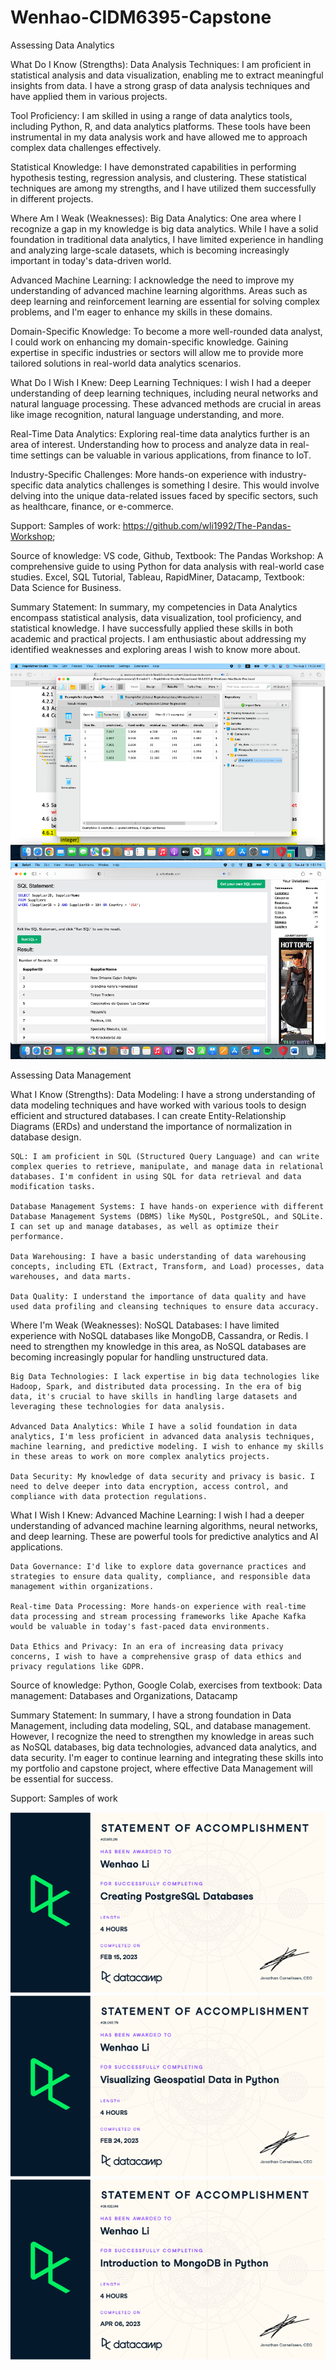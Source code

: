 # Wenhao-CIDM6395-Capstone

Assessing Data Analytics

What Do I Know (Strengths):
Data Analysis Techniques:
I am proficient in statistical analysis and data visualization, enabling me to extract meaningful insights from data. I have a strong grasp of data analysis techniques and have applied them in various projects.

Tool Proficiency:
I am skilled in using a range of data analytics tools, including Python, R, and data analytics platforms. These tools have been instrumental in my data analysis work and have allowed me to approach complex data challenges effectively.

Statistical Knowledge:
I have demonstrated capabilities in performing hypothesis testing, regression analysis, and clustering. These statistical techniques are among my strengths, and I have utilized them successfully in different projects.

Where Am I Weak (Weaknesses):
Big Data Analytics:
One area where I recognize a gap in my knowledge is big data analytics. While I have a solid foundation in traditional data analytics, I have limited experience in handling and analyzing large-scale datasets, which is becoming increasingly important in today's data-driven world.

Advanced Machine Learning:
I acknowledge the need to improve my understanding of advanced machine learning algorithms. Areas such as deep learning and reinforcement learning are essential for solving complex problems, and I'm eager to enhance my skills in these domains.

Domain-Specific Knowledge:
To become a more well-rounded data analyst, I could work on enhancing my domain-specific knowledge. Gaining expertise in specific industries or sectors will allow me to provide more tailored solutions in real-world data analytics scenarios.

What Do I Wish I Knew:
Deep Learning Techniques:
I wish I had a deeper understanding of deep learning techniques, including neural networks and natural language processing. These advanced methods are crucial in areas like image recognition, natural language understanding, and more.

Real-Time Data Analytics:
Exploring real-time data analytics further is an area of interest. Understanding how to process and analyze data in real-time settings can be valuable in various applications, from finance to IoT.

Industry-Specific Challenges:
More hands-on experience with industry-specific data analytics challenges is something I desire. This would involve delving into the unique data-related issues faced by specific sectors, such as healthcare, finance, or e-commerce.

Support:
Samples of work:
https://github.com/wli1992/The-Pandas-Workshop; 

Source of knowledge:
VS code, Github, Textbook: The Pandas Workshop: A comprehensive guide to using Python for data analysis with real-world case studies. Excel, SQL Tutorial, Tableau, RapidMiner, Datacamp, Textbook: Data Science for Business.

Summary Statement:
In summary, my competencies in Data Analytics encompass statistical analysis, data visualization, tool proficiency, and statistical knowledge. I have successfully applied these skills in both academic and practical projects. I am enthusiastic about addressing my identified weaknesses and exploring areas I wish to know more about.

![Alt text](image.png)
![Alt text](image-1.png)


Assessing Data Management

What I Know (Strengths):
    Data Modeling: I have a strong understanding of data modeling techniques and have worked with various tools to design efficient and structured databases. I can create Entity-Relationship Diagrams (ERDs) and understand the importance of normalization in database design.

    SQL: I am proficient in SQL (Structured Query Language) and can write complex queries to retrieve, manipulate, and manage data in relational databases. I'm confident in using SQL for data retrieval and data modification tasks.

    Database Management Systems: I have hands-on experience with different Database Management Systems (DBMS) like MySQL, PostgreSQL, and SQLite. I can set up and manage databases, as well as optimize their performance.

    Data Warehousing: I have a basic understanding of data warehousing concepts, including ETL (Extract, Transform, and Load) processes, data warehouses, and data marts.

    Data Quality: I understand the importance of data quality and have used data profiling and cleansing techniques to ensure data accuracy.

Where I'm Weak (Weaknesses):
     NoSQL Databases: I have limited experience with NoSQL databases like MongoDB, Cassandra, or Redis. I need to strengthen my knowledge in this area, as NoSQL databases are becoming increasingly popular for handling unstructured data.

    Big Data Technologies: I lack expertise in big data technologies like Hadoop, Spark, and distributed data processing. In the era of big data, it's crucial to have skills in handling large datasets and leveraging these technologies for data analysis.

    Advanced Data Analytics: While I have a solid foundation in data analytics, I'm less proficient in advanced data analysis techniques, machine learning, and predictive modeling. I wish to enhance my skills in these areas to work on more complex analytics projects.

    Data Security: My knowledge of data security and privacy is basic. I need to delve deeper into data encryption, access control, and compliance with data protection regulations.

What I Wish I Knew:
    Advanced Machine Learning: I wish I had a deeper understanding of advanced machine learning algorithms, neural networks, and deep learning. These are powerful tools for predictive analytics and AI applications.

    Data Governance: I'd like to explore data governance practices and strategies to ensure data quality, compliance, and responsible data management within organizations.

    Real-time Data Processing: More hands-on experience with real-time data processing and stream processing frameworks like Apache Kafka would be valuable in today's fast-paced data environments.

    Data Ethics and Privacy: In an era of increasing data privacy concerns, I wish to have a comprehensive grasp of data ethics and privacy regulations like GDPR.

Source of knowledge: Python, Google Colab, exercises from textbook: Data management: Databases and Organizations, Datacamp

Summary Statement:
     In summary, I have a strong foundation in Data Management, including data modeling, SQL, and database management. However, I recognize the need to strengthen my knowledge in areas such as NoSQL databases, big data technologies, advanced data analytics, and data security. I'm eager to continue learning and integrating these skills into my portfolio and capstone project, where effective Data Management will be essential for success.

Support: Samples of work
   
![Alt text](image-3.png)
![Alt text](image-4.png)
![Alt text](image-5.png)
